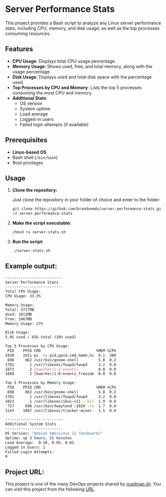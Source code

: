 # Server Performance Stats

This project provides a Bash script to analyze any Linux server performance stats, including CPU, memory, and disk usage, as well as the top processes consuming resources.

## Features

- **CPU Usage**: Displays total CPU usage percentage.
- **Memory Usage**: Shows used, free, and total memory, along with the usage percentage.
- **Disk Usage**: Displays used and total disk space with the percentage used.
- **Top Processes by CPU and Memory**: Lists the top 5 processes consuming the most CPU and memory.
- **Additional Stats**: 
  - OS version
  - System uptime
  - Load average
  - Logged-in users
  - Failed login attempts (if available)

## Prerequisites

- **Linux-based OS**
- Bash shell (`/bin/bash`)
- Root privileges

## Usage

1. **Clone the repository:**

    Just clone the repository in your folder of choice and enter to the folder:
    
   ```bash
   git clone https://github.com/brandonmdz/server-performance-stats.git
   cd server-performance-stats

2. **Make the script executable:**

   ```bash
   chmod +x server-stats.sh

3. **Run the script:**

	```bash
   ./server-stats.sh

## Example output:

   ```bash
--------------------------
 Server Performance Stats
--------------------------
Total CPU Usage:
CPU Usage: 33.3%

Memory Usage:
Total: 3717MB
Used: 1011MB
Free: 2467MB
Memory Usage: 27%

Disk Usage:
5.9G used / 63G total (10% used)

Top 5 Processes by CPU Usage:
    PID    PPID CMD                         %MEM %CPU
   1930    1911 ps -eo pid,ppid,cmd,%mem,%c  0.1  300
    698     662 /usr/bin/gnome-shell         5.8  0.2
   1781       1 /usr/libexec/fwupd/fwupd     3.2  0.0
   1873       2 [kworker/1:2-events]         0.0  0.0
   1868       2 [kworker/1:0-events_freezab  0.0  0.0

Top 5 Processes by Memory Usage:
    PID    PPID CMD                         %MEM %CPU
    698     662 /usr/bin/gnome-shell         5.8  0.2
   1781       1 /usr/libexec/fwupd/fwupd     3.2  0.0
   1023       1 /usr/libexec/ibus-x11 --kil  1.9  0.0
    727     698 /usr/bin/Xwayland :1024 -ro  1.7  0.0
   1143    1067 /usr/libexec/tracker-miner-  1.5  0.0

--------------------------
 Additional System Stats
--------------------------
OS Version: "Debian GNU/Linux 12 (bookworm)"
Uptime: up 3 hours, 21 minutes
Load Average:  0.10, 0.03, 0.01
Logged in Users: 1
Failed Login Attempts:
0
```

## Project URL:

This project is one of the many DevOps projects shared by [roadmap.sh](http://roadmap.sh "roadmap.sh"). You can visit this project from the following [URL](https://roadmap.sh/projects/server-stats "URL").
